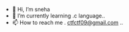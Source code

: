 - 👋 Hi, I’m sneha
- 🌱 I’m currently learning .c language..
- 📫 How to reach me . ctfctf09@gmail.com ..

<!---
skv069/skv069 is a ✨ special ✨ repository because its `README.md` (this file) appears on your GitHub profile.
You can click the Preview link to take a look at your changes.
--->

